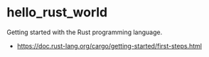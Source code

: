 hello_rust_world
=================

Getting started with the Rust programming language.

- https://doc.rust-lang.org/cargo/getting-started/first-steps.html

